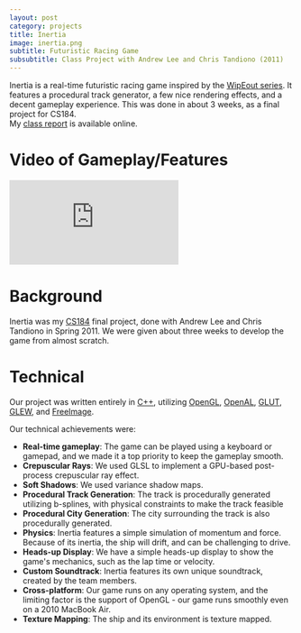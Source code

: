 ```yaml
---
layout: post
category: projects
title: Inertia
image: inertia.png
subtitle: Futuristic Racing Game
subsubtitle: Class Project with Andrew Lee and Chris Tandiono (2011)
---
```

Inertia is a real-time futuristic racing game inspired by the 
[WipEout series](http://www.wipeouthd.com/). It features a procedural track 
generator, a few nice rendering effects, and a decent gameplay experience.
This was done in about 3 weeks, as a final project for CS184.  
My [class report](http://s3.brandonwang.net/projects/inertia/InertiaReport.pdf)
is available online.

# Video of Gameplay/Features

<iframe class="video" 
  src="http://www.youtube.com/embed/-7mLWhH3AkE"
  frameborder="0"
  allowfullscreen="allowfullscreen">
</iframe>

# Background
Inertia was my [CS184](http://inst.eecs.berkeley.edu/~cs184/sp11/) final 
project, done with Andrew Lee and Chris Tandiono in Spring 2011. We were 
given about three weeks to develop the game from almost scratch. 

# Technical
Our project was written entirely in [C++](http://en.wikiaedia.org/wiki/C%2B%2B),
utilizing [OpenGL](http://www.opengl.org/), 
[OpenAL](http://connect.creativelabs.com/openal/default.aspx), 
[GLUT](http://freeglut.sourceforge.net/), 
[GLEW](http://glew.sourceforge.net/), and 
[FreeImage](http://freeimage.sourceforge.net/download.html).

Our technical achievements were:

- __Real-time gameplay__: The game can be played using a keyboard or gamepad, 
  and we made it a top priority to keep the gameplay smooth.
- __Crepuscular Rays__: We used GLSL to implement a GPU-based post-process
  crepuscular ray effect.
- __Soft Shadows__: We used variance shadow maps.
- __Procedural Track Generation__: The track is procedurally generated 
  utilizing b-splines, with physical constraints to make the track feasible
- __Procedural City Generation__: The city surrounding the track is also
  procedurally generated.
- __Physics__: Inertia features a simple simulation of momentum and force. 
  Because of its inertia, the ship will drift, and can be challenging to 
  drive.
- __Heads-up Display__: We have a simple heads-up display to show the game's
  mechanics, such as the lap time or velocity.
- __Custom Soundtrack__: Inertia features its own unique soundtrack, created
  by the team members.
- __Cross-platform__: Our game runs on any operating system, and the limiting
  factor is the support of OpenGL - our game runs smoothly even on a 2010
  MacBook Air.
- __Texture Mapping__: The ship and its environment is texture mapped.


